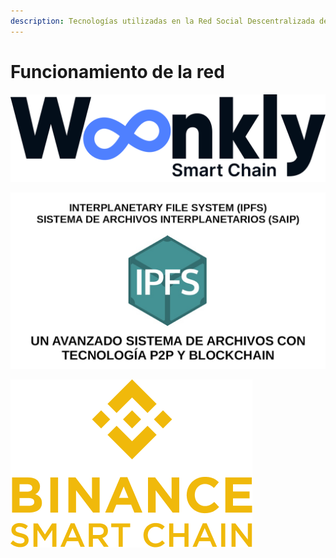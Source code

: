 ```yaml
---
description: Tecnologías utilizadas en la Red Social Descentralizada de Woonkly
---
```


# Funcionamiento de la red





![](../.gitbook/assets/logo-woonkly-smart-chain-2021_fondo-blanco.png)

![](../.gitbook/assets/ipfs-sistema-archivos-interplanetarios-tecnologia-p2p-blockchain-imagen-destacada-blog-desdelinux.jpg)



![](../.gitbook/assets/binance_smart.png)

